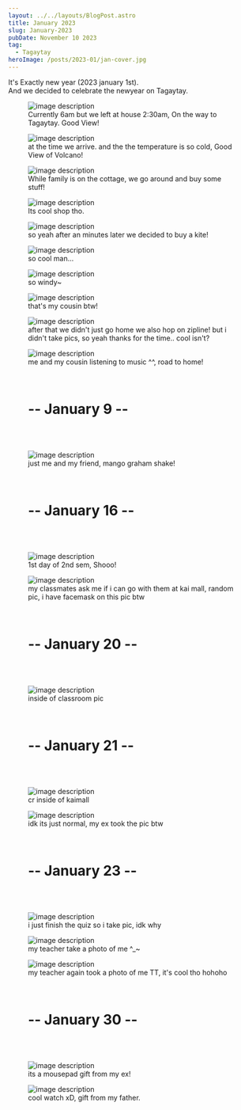 ```yaml
---
layout: ../../layouts/BlogPost.astro
title: January 2023
slug: January-2023
pubDate: November 10 2023
tag:
  - Tagaytay
heroImage: /posts/2023-01/jan-cover.jpg
---
```


It's Exactly new year (2023 january 1st).<br>
And we decided to celebrate the newyear on Tagaytay.

<figure class="w-lg">
  <img class="max-w-full h-auto rounded-lg drop-shadow-2xl" src="/posts/2023-01/jan-1st.jpg" alt="image description">
  <figcaption class="mt-3 mb-8 text-base text-center opacity-70">Currently 6am but we left at house 2:30am, On the way to Tagaytay. Good View!</figcaption>
</figure>

<figure class="w-lg">
  <img class="max-w-full h-auto rounded-lg drop-shadow-2xl" src="/posts/2023-01/jan-2nd.jpg" alt="image description">
  <figcaption class="mt-3 mb-8 text-base text-center opacity-70">at the time we arrive. and the the temperature is so cold, Good View of Volcano!</figcaption>
</figure>


<figure class="w-lg">
  <img class="max-w-full h-auto rounded-lg drop-shadow-2xl" src="/posts/2023-01/jan-4.jpg" alt="image description">
  <figcaption class="mt-3 mb-8 text-base text-center opacity-70">While family is on the cottage, we go around and buy some stuff!</figcaption>
</figure>

<figure class="w-lg">
  <img class="max-w-full h-auto rounded-lg drop-shadow-2xl" src="/posts/2023-01/jan-5.jpg" alt="image description">
  <figcaption class="mt-3 mb-8 text-base text-center opacity-70">Its cool shop tho.</figcaption>
</figure>

<figure class="w-lg">
  <img class="max-w-full h-auto rounded-lg drop-shadow-2xl" src="/posts/2023-01/jan-6.jpg" alt="image description">
  <figcaption class="mt-3 mb-8 text-base text-center opacity-70">so yeah after an minutes later we decided to buy a kite!</figcaption>
</figure>

<figure class="w-lg">
  <img class="max-w-full h-auto rounded-lg drop-shadow-2xl" src="/posts/2023-01/jan-7.jpg" alt="image description">
  <figcaption class="mt-3 mb-8 text-base text-center opacity-70">so cool man...</figcaption>
</figure>


<figure class="w-lg">
  <img class="max-w-full h-auto rounded-lg drop-shadow-2xl" src="/posts/2023-01/jan-8.jpg" alt="image description">
  <figcaption class="mt-3 mb-8 text-base text-center opacity-70">so windy~</figcaption>
</figure>

<figure class="w-lg">
  <img class="max-w-full h-auto rounded-lg drop-shadow-2xl" src="/posts/2023-01/jan-9.jpg" alt="image description">
  <figcaption class="mt-3 mb-8 text-base text-center opacity-70">that's my cousin btw!</figcaption>
</figure>

<figure class="w-lg">
  <img class="max-w-auto h-auto rounded-lg drop-shadow-2xl" src="/posts/2023-01/jan-10.jpg" alt="image description">
  <figcaption class="mt-3 mb-8 text-base text-center opacity-70">after that we didn't just go home we also hop on zipline! but i didn't take pics, so yeah thanks for the time.. cool isn't?</figcaption>
</figure>

<figure class="w-lg">
  <img class="max-w-full h-auto rounded-lg drop-shadow-2xl" src="/posts/2023-01/jan-11.jpg" alt="image description">
  <figcaption class="mt-3 mb-8 text-base text-center opacity-70">me and my cousin listening to music ^^, road to home!</figcaption>
</figure>

<figure class="w-lg text-3xl text-center bold font-mplus">
<br>
<h1>-- January 9 --</h1> 
<br>
<br>
</figure>

<figure class="w-lg">
  <img class="max-w-full h-auto rounded-lg drop-shadow-2xl" src="/posts/2023-01/jan-12.jpg" alt="image description">
  <figcaption class="mt-3 mb-8 text-base text-center opacity-70">just me and my friend, mango graham shake!</figcaption>
</figure>


<figure class="w-lg text-3xl text-center bold font-mplus">
<br>
<h1>-- January 16 --</h1> 
<br>
<br>
</figure>


<figure class="w-lg">
  <img class="max-w-full h-auto rounded-lg drop-shadow-2xl mx-auto" src="/posts/2023-01/jan-14.jpg" alt="image description">
  <figcaption class="mt-3 mb-8 text-base text-center opacity-70">1st day of 2nd sem, Shooo!</figcaption>
</figure>


<figure class="w-lg">
  <img class="max-w-full h-auto rounded-lg drop-shadow-2xl mx-auto" src="/posts/2023-01/jan-15.jpg" alt="image description">
  <figcaption class="mt-3 mb-8 text-base text-center opacity-70">my classmates ask me if i can go with them at kai mall, random pic, i have facemask on this pic btw</figcaption>
</figure>

<figure class="w-lg text-3xl text-center bold font-mplus">
<br>
<h1>-- January 20 --</h1> 
<br>
<br>
</figure>

<figure class="w-lg">
  <img class="max-w-full h-auto rounded-lg drop-shadow-2xl mx-auto" src="/posts/2023-01/jan-16.jpg" alt="image description">
  <figcaption class="mt-3 mb-8 text-base text-center opacity-70">inside of classroom pic</figcaption>
</figure>


<figure class="w-lg text-3xl text-center bold font-mplus">
<br>
<h1>-- January 21 --</h1> 
<br>
<br>
</figure>


<figure class="w-lg">
  <img class="max-w-full h-auto rounded-lg drop-shadow-2xl mx-auto" src="/posts/2023-01/jan-18.jpg" alt="image description">
  <figcaption class="mt-3 mb-8 text-base text-center opacity-70">cr inside of kaimall</figcaption>
</figure>

<figure class="w-lg">
  <img class="max-w-full h-auto rounded-lg drop-shadow-2xl mx-auto" src="/posts/2023-01/jan-18-1.jpg" alt="image description">
  <figcaption class="mt-3 mb-8 text-base text-center opacity-70">idk its just normal, my ex took the pic btw</figcaption>
</figure>

<figure class="w-lg text-3xl text-center bold font-mplus">
<br>
<h1>-- January 23 --</h1> 
<br>
<br>
</figure>

<figure class="w-lg">
  <img class="max-w-full h-auto rounded-lg drop-shadow-2xl mx-auto" src="/posts/2023-01/jan-19.jpg" alt="image description">
  <figcaption class="mt-3 mb-8 text-base text-center opacity-70">i just finish the quiz so i take pic, idk why</figcaption>
</figure>

<figure class="w-lg">
  <img class="max-w-full h-auto rounded-lg drop-shadow-2xl mx-auto" src="/posts/2023-01/jan-19-1.jpg" alt="image description">
  <figcaption class="mt-3 mb-8 text-base text-center opacity-70">my teacher take a photo of me ^_~</figcaption>
</figure>

<figure class="w-lg">
  <img class="max-w-full h-auto rounded-lg drop-shadow-2xl mx-auto" src="/posts/2023-01/jan-19-2.jpg" alt="image description">
  <figcaption class="mt-3 mb-8 text-base text-center opacity-70">my teacher again took a photo of me TT, it's cool tho hohoho</figcaption>
</figure>



<figure class="w-lg text-3xl text-center bold font-mplus">
<br>
<h1>-- January 30 --</h1> 
<br>
<br>
</figure>


<figure class="w-lg">
  <img class="max-w-full h-auto rounded-lg drop-shadow-2xl mx-auto" src="/posts/2023-01/jan-20.jpg" alt="image description">
  <figcaption class="mt-3 mb-8 text-base text-center opacity-70">its a mousepad gift from my ex!</figcaption>
</figure>

<figure class="w-lg">
  <img class="max-w-full h-auto rounded-lg drop-shadow-2xl mx-auto" src="/posts/2023-01/jan-21.jpg" alt="image description">
  <figcaption class="mt-3 mb-8 text-base text-center opacity-70">cool watch xD, gift from my father.</figcaption>
</figure>